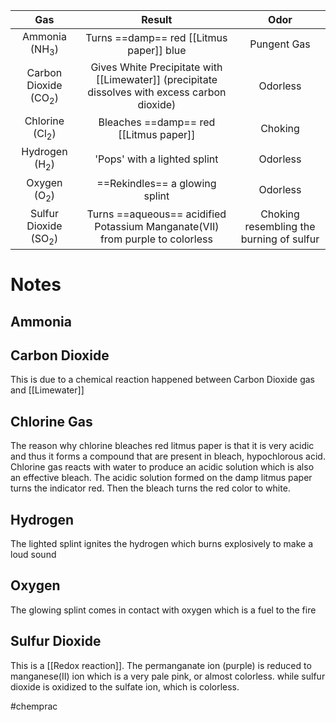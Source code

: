 |               Gas               |                                            Result                                             |  Odor   | 
|:-------------------------------:|:---------------------------------------------------------------------------------------------:| :---: |
|    Ammonia (NH<sub>3</sub>)     |               Turns ==damp== red [[Litmus paper]] blue               |  Pungent Gas   |
| Carbon Dioxide (CO<sub>2</sub>) | Gives White Precipitate with [[Limewater]] (precipitate dissolves with excess carbon dioxide) |  Odorless   |
|    Chlorine (Cl<sub>2</sub>)    |                            Bleaches ==damp== red [[Litmus paper]]                             |  Choking   |
|    Hydrogen (H<sub>2</sub>)     |                                 'Pops' with a lighted splint                                  |   Odorless  |
|     Oxygen (O<sub>2</sub>)      |                                ==Rekindles== a glowing splint                                 |   Odorless  |
| Sulfur Dioxide (SO<sub>2</sub>) |         Turns ==aqueous== acidified Potassium Manganate(VII) from purple to colorless         |   Choking resembling the burning of sulfur  |

# Notes
## Ammonia

## Carbon Dioxide
This is due to a chemical reaction happened between Carbon Dioxide gas and [[Limewater]]

## Chlorine Gas
The reason why chlorine bleaches red litmus paper is that it is very acidic and thus it forms a compound that are present in bleach, hypochlorous acid. 
Chlorine gas reacts with water to produce an acidic solution which is also an effective bleach. The acidic solution formed on the damp litmus paper turns the indicator red. Then the bleach turns the red color to white.

## Hydrogen
The lighted splint ignites the hydrogen which burns explosively to make a loud sound
## Oxygen
The glowing splint comes in contact with oxygen which is a fuel to the fire
## Sulfur Dioxide
This is a [[Redox reaction]]. The permanganate ion (purple) is reduced to manganese(II) ion which is a very pale pink, or almost colorless. while sulfur dioxide is oxidized to the sulfate ion, which is colorless.

#chemprac 